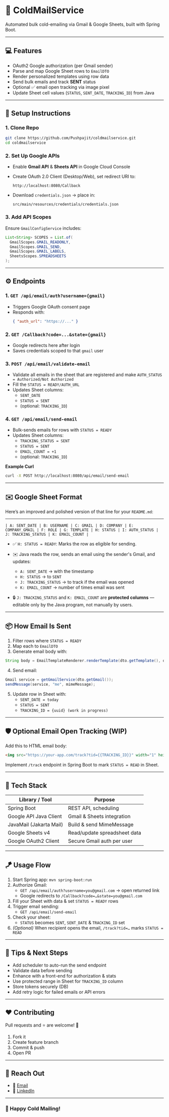 # 🚀 ColdMailService

Automated bulk cold-emailing via Gmail & Google Sheets, built with Spring Boot.

---

## 💻 Features

- OAuth2 Google authorization (per Gmail sender)
- Parse and map Google Sheet rows to `EmailDTO`
- Render personalized templates using row data
- Send bulk emails and track **SENT** status
- Optional ✅ email open tracking via image pixel
- Update Sheet cell values (`STATUS`, `SENT_DATE`, `TRACKING_ID`) from Java

---

## 🔧 Setup Instructions

### 1. Clone Repo

```bash
git clone https://github.com/Pushpajit/coldmailservice.git
cd coldmailservice
```

### 2. Set Up Google APIs

- Enable **Gmail API** & **Sheets API** in Google Cloud Console
- Create OAuth 2.0 Client (Desktop/Web), set redirect URI to:

  ```
  http://localhost:8080/Callback
  ```

- Download `credentials.json` → place in:

  ```
  src/main/resources/credentials/credentials.json
  ```

### 3. Add API Scopes

Ensure `GmailConfigService` includes:
```java
List<String> SCOPES = List.of(
  GmailScopes.GMAIL_READONLY,
  GmailScopes.GMAIL_SEND,
  GmailScopes.GMAIL_LABELS,
  SheetsScopes.SPREADSHEETS
);
```

---

## ⚙️ Endpoints

### 1. `GET /api/email/auth?username={gmail}`

- Triggers Google OAuth consent page
- Responds with:
  ```json
  { "auth_url": "https://..." }
  ```

### 2. `GET /Callback?code=...&state={gmail}`

- Google redirects here after login
- Saves credentials scoped to that `gmail` user

### 3. `POST /api/email/validate-email`

- Validate all emails in the sheet that are registered and make `AUTH_STATUS = Authorized/Not Authorized`
- Fill the `STATUS = READY/AUTH_URL`
- Updates Sheet columns:
  - `SENT_DATE`
  - `STATUS = SENT`
  - (optional: `TRACKING_ID`)

### 4. `GET /api/email/send-email`

- Bulk-sends emails for rows with `STATUS = READY`
- Updates Sheet columns:
  - `TRACKING_STATUS = SENT`
  - `STATUS = SENT`
  - `EMAIL_COUNT = +1`
  - (optional: `TRACKING_ID`)

**Example Curl**
```bash
curl -X POST http://localhost:8080/api/email/send-email
```

---

## ✉️ Google Sheet Format

Here’s an improved and polished version of that line for your `README.md`:

---

```
| A: SENT_DATE | B: USERNAME | C: GMAIL | D: COMPANY | E: COMPANY_GMAIL | F: ROLE | G: TEMPLATE | H: STATUS | I: AUTH_STATUS | J: TRACKING_STATUS | K: EMAIL_COUNT |
```

* ✅ `H: STATUS = READY`: Marks the row as eligible for sending.
* ✉️ Java reads the row, sends an email using the sender's Gmail, and updates:

  * `A: SENT_DATE` → with the timestamp
  * `H: STATUS` → to `SENT`
  * `J: TRACKING_STATUS` → to track if the email was opened
  * `K: EMAIL_COUNT` → number of times email was sent
* 🔒 `J: TRACKING_STATUS` and `K: EMAIL_COUNT` are **protected columns** — editable only by the Java program, not manually by users.

---

## 📦 How Email Is Sent

1. Filter rows where `STATUS = READY`
2. Map each to `EmailDTO`
3. Generate email body with:

```java
String body = EmailTemplateRenderer.renderTemplate(dto.getTemplate(), dto);
```

4. Send email:
```java
Gmail service = getGmailService(dto.getGmail());
sendMessage(service, "me", mimeMessage);
```

5. Update row in Sheet with:
   - `SENT_DATE = today`
   - `STATUS = SENT`
   - `TRACKING_ID = {uuid} (work in progress)` 

---

## 🛡️ Optional Email Open Tracking (WIP)

Add this to HTML email body:

```html
<img src="https://your-app.com/track?tid={{TRACKING_ID}}" width="1" height="1" style="display:none">
```

Implement `/track` endpoint in Spring Boot to mark `STATUS = READ` in Sheet.

---

## 🧩 Tech Stack

| Library / Tool           | Purpose                        |
|--------------------------|---------------------------------|
| Spring Boot              | REST API, scheduling           |
| Google API Java Client   | Gmail & Sheets integration     |
| JavaMail (Jakarta Mail)  | Build & send MimeMessage       |
| Google Sheets v4         | Read/update spreadsheet data   |
| Google OAuth2 Client     | Secure Gmail auth per user     |

---

## 🪁 Usage Flow

1. Start Spring app: `mvn spring-boot:run`
2. Authorize Gmail:  
   - `GET /api/email/auth?username=you@gmail.com` → open returned link  
   - Google redirects to `/Callback?code=…&state=you@gmail.com`
3. Fill your Sheet with data & set `STATUS = READY` rows
4. Trigger email sending:  
   - `GET /api/email/send-email`
5. Check your sheet:  
   - `STATUS` becomes `SENT`, `SENT_DATE` & `TRACKING_ID` set
6. *(Optional)* When recipient opens the email, `/track?tid=…` marks `STATUS = READ`

---

## 🚀 Tips & Next Steps

- Add scheduler to auto-run the send endpoint
- Validate data before sending
- Enhance with a front-end for authorization & stats
- Use protected range in Sheet for `TRACKING_ID` column
- Store tokens securely (DB)
- Add retry logic for failed emails or API errors

---

## ❤️ Contributing

Pull requests and ⭐ are welcome! 🥳

1. Fork it  
2. Create feature branch  
3. Commit & push  
4. Open PR

---

## 🔗 Reach Out

- 📧 [Email](mailto:pushpajitnexus007@gmail.com)
- 💼 [LinkedIn](https://www.linkedin.com/in/pushpajit-biswas-6928b715b/)

---

### 🎉 Happy Cold Mailing!
